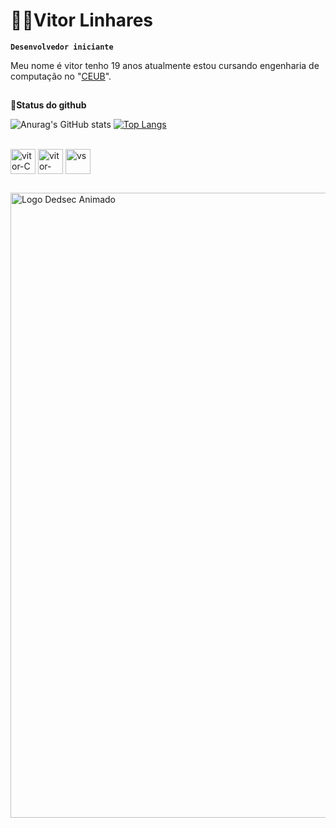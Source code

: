 # 👨‍💻Vitor Linhares
 
 **`Desenvolvedor iniciante`**

Meu nome é vitor tenho 19 anos atualmente estou cursando engenharia de computação no "[CEUB](https://www.instagram.com/uniceub_oficial?utm_source=ig_web_button_share_sheet&igsh=ZDNlZDc0MzIxNw==)".


 
          



##
  👾**Status do github**


![Anurag's GitHub stats](https://github-readme-stats.vercel.app/api?username=rogerdeus&show_icons=true&theme=dark)
[![Top Langs](https://github-readme-stats.vercel.app/api/top-langs/?username=rogerdeus&layout=compact&custom_title=Tecnologi&theme=dark)](https://github.com/anuraghazra/github-readme-stats)





<div style="display: inline_block"><br>
<img align="center" alt="vitor-C" heinght="30" width="40"  src="https://cdn.jsdelivr.net/gh/devicons/devicon@latest/icons/c/c-original.svg" />
<img align="center" alt="vitor-PY" heinght="30" width="40" src="https://cdn.jsdelivr.net/gh/devicons/devicon@latest/icons/python/python-original.svg" />
<img align="center" alt="vs" heinght="30" width="40" src="https://cdn.jsdelivr.net/gh/devicons/devicon@latest/icons/vscode/vscode-original.svg" />
          



</div>
 
  ## 
<img align="center" src="https://media1.tenor.com/m/gYDr3NtUTt0AAAAC/matrix-code.gif" alt="Logo Dedsec Animado" heinght="1000" width="1000">

